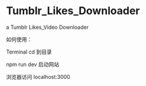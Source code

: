 # Tumblr_Likes_Downloader
a Tumblr Likes_Video Downloader


如何使用：

Terminal cd 到目录

npm run dev 启动网站

浏览器访问 localhost:3000
